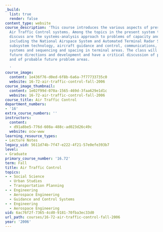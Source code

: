 ```yaml
---
_build:
  list: true
  render: false
content_type: website
course_description: 'This course introduces the various aspects of present and future
  Air Traffic Control systems. Among the topics in the present system that we will
  discuss are the systems-analysis approach to problems of capacity and safety, surveillance,
  including the National Airspace System and Automated Terminal Radar Systems, navigation
  subsystem technology, aircraft guidance and control, communications, collision avoidance
  systems and sequencing and spacing in terminal areas. The class will then talk about
  future directions and development and have a critical discussion of past proposals
  and of probable future problem areas.

  '
course_image:
  content: 1e436f76-d0ed-6f8b-6a6a-7f77733735c0
  website: 16-72-air-traffic-control-fall-2006
course_image_thumbnail:
  content: 1e02f99d-070a-1565-469d-3faa629e1d1c
  website: 16-72-air-traffic-control-fall-2006
course_title: Air Traffic Control
department_numbers:
- '16'
extra_course_numbers: ''
instructors:
  content:
  - d91a8be5-776d-608a-488c-ad023d26c49c
  website: ocw-www
learning_resource_types:
- Lecture Notes
legacy_uid: 5611d74b-7f47-e222-4f21-57e0efe393b7
level:
- Graduate
primary_course_number: '16.72'
term: Fall
title: Air Traffic Control
topics:
- - Social Science
  - Urban Studies
  - Transportation Planning
- - Engineering
  - Aerospace Engineering
  - Guidance and Control Systems
- - Engineering
  - Aerospace Engineering
uid: 6ac76f2f-7365-4cd0-9181-70fba3ec33d0
url_path: courses/16-72-air-traffic-control-fall-2006
year: '2006'
---
```

